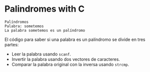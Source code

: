 # Palindromes with C

```
Palíndromos
Palabra: sometemos
La palabra sometemos es un palíndromo
```

El código para saber si una palabra es un palíndromo se divide en tres partes:

- Leer la palabra usando ```scanf```.
- Invertir la palabra usando dos vectores de caracteres.
- Comparar la palabra original con la inversa usando ```strcmp```.
